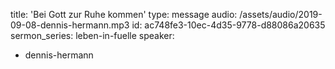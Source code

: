 title: 'Bei Gott zur Ruhe kommen'
type: message
audio: /assets/audio/2019-09-08-dennis-hermann.mp3
id: ac748fe3-10ec-4d35-9778-d88086a20635
sermon_series: leben-in-fuelle
speaker:
  - dennis-hermann
